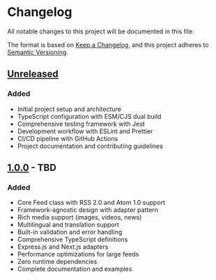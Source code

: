 # Changelog

All notable changes to this project will be documented in this file.

The format is based on [Keep a Changelog](https://keepachangelog.com/en/1.0.0/),
and this project adheres to [Semantic Versioning](https://semver.org/spec/v2.0.0.html).

## [Unreleased]

### Added

- Initial project setup and architecture
- TypeScript configuration with ESM/CJS dual build
- Comprehensive testing framework with Jest
- Development workflow with ESLint and Prettier
- CI/CD pipeline with GitHub Actions
- Project documentation and contributing guidelines

## [1.0.0] - TBD

### Added

- Core Feed class with RSS 2.0 and Atom 1.0 support
- Framework-agnostic design with adapter pattern
- Rich media support (images, videos, news)
- Multilingual and translation support
- Built-in validation and error handling
- Comprehensive TypeScript definitions
- Express.js and Next.js adapters
- Performance optimizations for large feeds
- Zero runtime dependencies
- Complete documentation and examples

[Unreleased]: https://github.com/RumenDamyanov/npm-feed/compare/v1.0.0...HEAD
[1.0.0]: https://github.com/RumenDamyanov/npm-feed/releases/tag/v1.0.0

